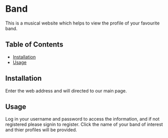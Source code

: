 # Band

This is a musical website which helps to view the profile of your favourite band.

## Table of Contents

- [Installation](#installation)
- [Usage](#usage)

## Installation
Enter the web address and will directed to our main page.

## Usage
Log in your username and password to access the information, and if not registered please signin to register.
Click the name of your band of interest and thier profiles will be provided. 


